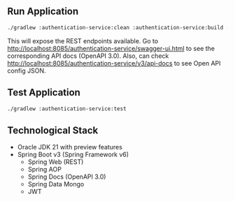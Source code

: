 ## Run Application

```bash
./gradlew :authentication-service:clean :authentication-service:build :authentication-service:bootRun
```

This will expose the REST endpoints available. Go to [http://localhost:8085/authentication-service/swagger-ui.html](http://localhost:8085/authentication-service/swagger-ui.html) to see the corresponding API docs (OpenAPI 3.0). 
Also, can check [http://localhost:8085/authentication-service/v3/api-docs](http://localhost:8085/authentication-service/v3/api-docs) to see Open API config JSON.

## Test Application

```bash
./gradlew :authentication-service:test
```

## Technological Stack

* Oracle JDK 21 with preview features
* Spring Boot v3 (Spring Framework v6)
  * Spring Web (REST)
  * Spring AOP
  * Spring Docs (OpenAPI 3.0)
  * Spring Data Mongo
  * JWT
